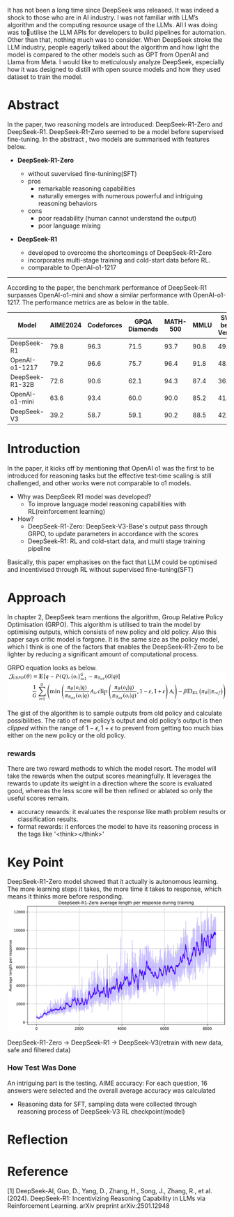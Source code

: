 It has not been a long time since DeepSeek was released. It was indeed a shock to those who are in AI industry.
I was not familiar with LLM’s algorithm and the computing resource usage of the LLMs. All I was doing was toutilise the LLM APIs for developers to build pipelines for automation. Other than that, nothing much was to consider.
When DeepSeek stroke the LLM industry, people eagerly talked about the algorithm and how light the model is compared to the other models such as GPT from OpenAI and Llama from Meta.
I would like to meticulously analyze DeepSeek, especially how it was designed to distill with open source models and how they used dataset to train the model.

# Abstract
In the paper, two reasoning models are introduced: DeepSeek-R1-Zero and DeepSeek-R1. DeepSeek-R1-Zero seemed to be a model before supervised fine-tuning.
In the abstract , two models are summarised with features below.
- **DeepSeek-R1-Zero**
    - without suvervised fine-tunining(SFT)
    - pros
        - remarkable reasoning capabilities
        - naturally emerges with numerous powerful and intriguing reasoning behaviors
    - cons
        - poor readability (human cannot understand the output)
        - poor language mixing

- **DeepSeek-R1**
    - developed to overcome the shortcomings of DeepSeek-R1-Zero        
    - incorporates multi-stage training and cold-start data before RL.
    - comparable to OpenAI-o1-1217
---
According to the paper, the benchmark performance of DeepSeek-R1 surpasses OpenAI-o1-mini and show a similar performance with OpenAI-o1-1217. The performance metrics are as below in the table.

| Model           | AIME2024 | Codeforces | GPQA Diamonds | MATH-500 | MMLU | SWE-bench Verified |
| --------------- | -------- | ---------- | ------------- | -------- | ---- | ------------------ |
| DeepSeek-R1     | 79.8     | 96.3       | 71.5          | 93.7     | 90.8 | 49.2               |
| OpenAI-o1-1217  | 79.2     | 96.6       | 75.7          | 96.4     | 91.8 | 48.9               |
| DeepSeek-R1-32B | 72.6     | 90.6       | 62.1          | 94.3     | 87.4 | 36.8               |
| OpenAI-o1-mini  | 63.6     | 93.4       | 60.0          | 90.0     | 85.2 | 41.6               |
| DeepSeek-V3     | 39.2     | 58.7       | 59.1          | 90.2     | 88.5 | 42.0               |

# Introduction
In the paper, it kicks off by mentioning that OpenAI o1 was the first to be introduced for reasoning tasks but the effective test-time scaling is still challenged, and other works were not comparable to o1 models.
- Why was DeepSeek R1 model was developed?
    - To improve language model reasoning capabilities with RL(reinforcement learning)
- How?
    - DeepSeek-R1-Zero: DeepSeek-V3-Base's output pass through GRPO, to update parameters in accordance with the scores
    - DeepSeek-R1: RL and cold-start data, and multi stage training pipeline

Basically, this paper emphasises on the fact that LLM could be optimised and incentivised through RL without supervised fine-tuning(SFT)

# Approach
In chapter 2, DeepSeek team mentions the algorithm, Group Relative Policy Optimisation (GRPO). This algorithm is utilised to train the model by optimising outputs, which consists of new policy and old policy. Also this paper says critic model is forgone. It is the same size as the policy model, which I think is one of the factors that enables the DeepSeek-R1-Zero to be lighter by reducing a significant amount of computational process.

GRPO equation looks as below.
![](./images/grpo.png)

The gist of the algorithm is to sample outputs from old policy and calculate possibilities. The ratio of new policy’s output and old policy’s output is then _clipped_ within the range of $1 - \epsilon, 1+\epsilon$
to prevent from getting too much bias either on the new policy or the old policy.
### rewards
There are two reward methods to which the model resort. The model will take the rewards when the output scores meaningfully. It leverages the rewards to update its weight in a direction where the score is evaluated good, whereas the less score will be then refined or ablated so only the useful scores remain.
- accuracy rewards: it evaluates the response like math problem results or classification results.
- format rewards: it enforces the model to have its reasoning process in the tags like '\<think>\</think>'

# Key Point
DeepSeek-R1-Zero model showed that it actually is autonomous learning. The more learning steps it takes, the more time it takes to response, which means it thinks more before responding.
![](./images/response_length.png)


DeepSeek-R1-Zero -> DeepSeek-R1 -> DeepSeek-V3(retrain with new data, safe and filtered data)



### How Test Was Done
An intriguing part is the testing. 
AIME accuracy: For each question, 16 answers were selected and the overall average accuracy was calculated
* Reasoning data for SFT, sampling data were collected through reasoning process of DeepSeek-V3 RL checkpoint(model)

# Reflection

# Reference

[1] DeepSeek-AI, Guo, D., Yang, D., Zhang, H., Song, J., Zhang, R., et al. (2024). DeepSeek-R1: Incentivizing Reasoning Capability in LLMs via Reinforcement Learning. arXiv preprint arXiv:2501.12948